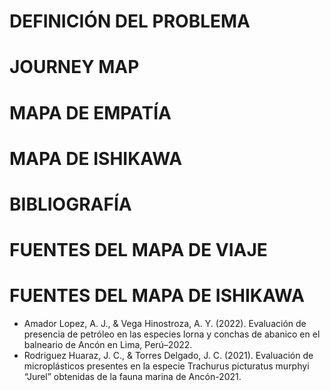 # DEFINICIÓN DEL PROBLEMA
# JOURNEY MAP
# MAPA DE EMPATÍA
# MAPA DE ISHIKAWA
# BIBLIOGRAFÍA

# FUENTES DEL MAPA DE VIAJE
# FUENTES DEL MAPA DE ISHIKAWA
- Amador Lopez, A. J., & Vega Hinostroza, A. Y. (2022). Evaluación de presencia de petróleo en las especies lorna y conchas de abanico en el balneario de Ancón en Lima, Perú–2022.
- Rodriguez Huaraz, J. C., & Torres Delgado, J. C. (2021). Evaluación de microplásticos presentes en la especie Trachurus picturatus murphyi “Jurel” obtenidas de la fauna marina de Ancón-2021.
